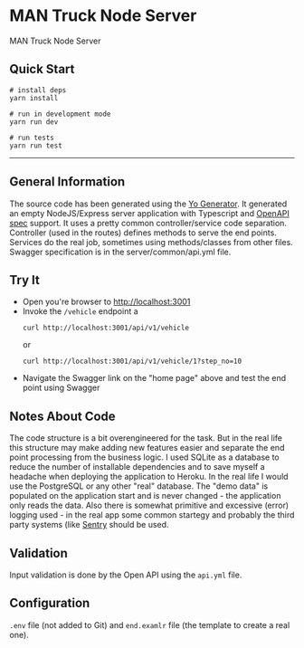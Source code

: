 # MAN Truck Node Server

MAN Truck Node Server

## Quick Start

```shell
# install deps
yarn install

# run in development mode
yarn run dev

# run tests
yarn run test
```

---

## General Information
The source code has been generated using the [Yo Generator](https://github.com/cdimascio/generator-express-no-stress-typescript). It generated an empty NodeJS/Express server application with Typescript and [OpenAPI spec](https://swagger.io/specification/) support. It uses a pretty common controller/service code separation. Controller (used in the routes) defines methods to serve the end points. Services do the real job, sometimes using methods/classes from other files. Swagger specification is in the server/common/api.yml file.

## Try It
* Open you're browser to [http://localhost:3001](http://localhost:3001)
* Invoke the `/vehicle` endpoint a
  ```shell
  curl http://localhost:3001/api/v1/vehicle
  ```
  or
  ```shell
  curl http://localhost:3001/api/v1/vehicle/1?step_no=10
  ```
* Navigate the Swagger link on the "home page" above and test the end point using Swagger
 
## Notes About Code
The code structure is a bit overengineered for the task. But in the real life this structure may make adding new features easier and separate the end point processing from the business logic.
I used SQLite as a database to reduce the number of installable dependencies and to save myself a headache when deploying
the application to Heroku. In the real life I would use the PostgreSQL or any other "real" database.
The "demo data" is populated on the application start and is never changed - the application only reads the data.
Also there is somewhat primitive and excessive (error) logging used - in the real app some common startegy and probably the third party systems (like [Sentry](https://www.sentry.io) should be used.

## Validation
Input validation is done by the Open API using the ```api.yml``` file.

## Configuration
```.env``` file (not added to Git) and ```end.examlr``` file (the template to create a real one).


